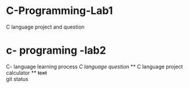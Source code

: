 # C-Programming-Lab1
C language project  and question
# c- programing -lab2 
C- language learning process
*C language question*
    ** C language project calculator **
~~text~~   
    git status
